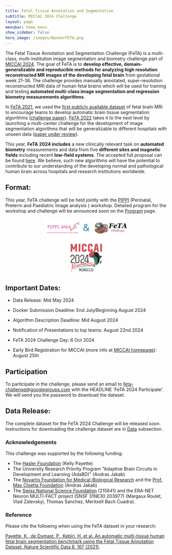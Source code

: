 ```yaml
---
title: Fetal Tissue Annotation and Segmentation
subtitle: MICCAI 2024 Challenge
layout: page
menubar: home_menu
show_sidebar: false
hero_image: /images/BannerFETA.png
---
```

<!-- 
callouts: home_callouts
-->


The Fetal Tissue Annotation and Segmentation Challenge (FeTA) is a multi-class, multi-institution image segmentation and biometry challenge part of [MICCAI 2024](https://conferences.miccai.org/2024/en/). The goal of FeTA is to **develop effective, domain-generalizable and reproducible methods for analyzing high resolution reconstructed MR images of the developing fetal brain** from gestational week 21-36. The challenge provides manually annotated, super-resolution reconstructed MRI data of human fetal brains which will be used for training and testing **automated multi-class image segmentation and regression biometry measurements algorithms**.

In [FeTA 2021](https://feta.grand-challenge.org/feta-2021/), we used the [first publicly available dataset](https://www.nature.com/articles/s41597-021-00946-3) of fetal brain MRI to encourage teams to develop automatic brain tissue segmentation algorithms ([challenge paper](https://https://www.sciencedirect.com/science/article/pii/S1361841523000932)). [FeTA 2022](https://feta.grand-challenge.org/feta-2022-top-5-submissions/) takes it to the next level by launching a multi-center challenge for the development of image segmentation algorithms that will be generalizable to different hospitals with unseen data ([paper under review](https://arxiv.org/abs/2402.09463)). 


This year, **FeTA 2024 includes** a new clinically relevant task on **automated biometry** measurements and data from five **different sites and magnetic fields** including recent **low-field systems**. The accepted full proposal can be found [here](https://zenodo.org/records/10986046). We believe, such new algorithms will have the potential to contribute to our understanding of the developing normal and pathological human brain across hospitals and research institutions worldwide.

## Format: 

This year, FeTA challenge will be held jointly with the [PIPPI](https://pippiworkshop.github.io/) (Perinatal, Preterm and Paediatric Image analysis
 ) workshop. Detailed program for the workshop and challenge will be announced soon on the [Program](/pages/Program) page.

<div style="text-align:center">
    <a href="https://pippiworkshop.github.io/">
        <img src="/images/JointPIPPI-FETA.png" alt="JointPIPPIFETA" style="width:50%;height:auto;">
    </a>
</div>
<div style="text-align:center">
    <a href="https://conferences.miccai.org/2024/en/">
        <img src="/images/miccai2024-logo.png" alt="MICCAI" style="width:100px;height:auto;">
    </a>
</div>

## Important Dates:

* Data Release: Mid May 2024

* Docker Submission Deadline: End July/Beginning August 2024

* Algorithm Description Deadline: Mid August 2024

* Notification of Presentations to top teams: August 22nd 2024

* FeTA 2024 Challenge Day: 6 Oct 2024

* Early Bird Registration for MICCAI (more info at [MICCAI homepage](https://conferences.miccai.org/2024/en/)): August 25th


## Participation
To participate in the challenge, please send an email to [feta-challenge@googlegroups.com](mailto:feta-challenge@googlegroups.com) with the HEADLINE 'FeTA 2024 Participate'. We will send you the password to download the dataset. 

## Data Release: 

The complete dataset for the FeTA 2024 Challenge will be released soon. Instructions for downloading the challenge dataset are in  [Data](/pages/Data_description) subsection.  


### Acknowledgements
This challenge was supported by the following funding:
* The [Hasler Foundation](https://haslerstiftung.ch/en/welcome-to-the-hasler-foundation/) (Kelly Payette)
* The University Research Priority Program "Adaptive Brain Circuits in Development and Learning (AdaBD)" (Andras Jakab)
* The [Novartis Foundation for Medical-Biological Research](https://www.novartisfoundation.org) and the [Prof. Max Cloetta Foundation](https://cloetta-foundation.ch) (Andras Jakab)
* The [Swiss National Science Foundation](https://www.snf.ch/en) (215641) and the ERA-NET Neuron MULTI-FACT project (SNSF 31NE30 203977) (Margaux Roulet, Vlad Zalevskyi, Thomas Sanchez, Meritxell Bach Cuadra).


### Reference
Please cite the following when using the FeTA dataset in your research:

[Payette, K., de Dumast, P., Kebiri, H. et al. An automatic multi-tissue human fetal brain segmentation benchmark using the Fetal Tissue Annotation Dataset. Nature Scientific Data 8, 167 (2021)](https://doi.org/10.1038/s41597-021-00946-3).


